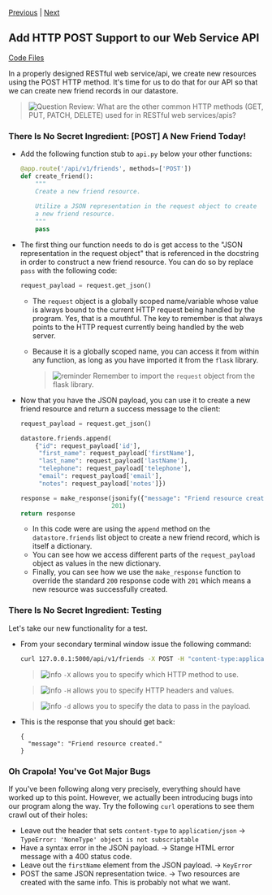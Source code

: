 [Previous](exercise-05.md) |  [Next](exercise-07.md)
## Add HTTP POST Support to our Web Service API
[Code Files](../../training/level-4-creating-web-services/bfp-reference/exercise_04)

In a properly designed RESTful web service/api, we create new resources using
the POST HTTP method.  It's time for us to do that for our API so that we can 
create new friend records in our datastore.

> ![Question](../images/question.png) Review: What are the other common HTTP
methods (GET, PUT, PATCH, DELETE) used for in RESTful web services/apis?

### There Is No Secret Ingredient: [POST] A New Friend Today!
* Add the following function stub to `api.py` below your other functions:
    ```python
    @app.route('/api/v1/friends', methods=['POST'])
    def create_friend():
        """
        Create a new friend resource. 
        
        Utilize a JSON representation in the request object to create
        a new friend resource.
        """
        pass
    ```

* The first thing our function needs to do is get access to the 
"JSON representation in the request object" that is referenced in the 
docstring in order to construct a new friend resource.  You can do so by 
replace `pass` with the following code:

    ```python
    request_payload = request.get_json()
    ```
    - The `request` object is a globally scoped name/variable whose value is 
    always bound to the current HTTP request being handled by the program. Yes,
    that is a mouthful.  The key to remember is that always points to the 
    HTTP request currently being handled by the web server.
    
    - Because it is a globally scoped name, you can access it from within any
    function, as long as you have imported it from the `flask` library.
    
        > ![reminder](../images/reminder.png) Remember to import the `request`
        > object from the flask library.
         
* Now that you have the JSON payload, you can use it to create a new
friend resource and return a success message to the client:

    ```python
    request_payload = request.get_json()
    
    datastore.friends.append(
        {"id": request_payload['id'],
         "first_name": request_payload['firstName'],
         "last_name": request_payload['lastName'],
         "telephone": request_payload['telephone'],
         "email": request_payload['email'],
         "notes": request_payload['notes']})

    response = make_response(jsonify({"message": "Friend resource created."}),
                             201)
    return response
    ```
    
    - In this code were are using the `append` method on the `datastore.friends`
    list object to create a new friend record, which is itself a dictionary.
    - You can see how we access different parts of the `request_payload` 
    object as values in the new dictionary.
    - Finally, you can see how we use the `make_response` function to override
    the standard `200` response code with `201` which means a new resource
    was successfully created.
    
### There Is No Secret Ingredient: Testing
Let's take our new functionality for a test.
* From your secondary terminal window issue the following command: 

    ```bash
    curl 127.0.0.1:5000/api/v1/friends -X POST -H "content-type:application/json" -d '{"id":"dDuck", "firstName": "Donald", "lastName": "Duck", "telephone": "i-love-ducks", "email": "donald@disney.com", "notes": "A grumpy, easily agitated duck."}'
    ```
    
    > ![info](../images/information.png) `-X` allows you to specify which HTTP method to use.
    
    > ![info](../images/information.png) `-H` allows you to specify HTTP headers and values.
    
    > ![info](../images/information.png) `-d` allows you to specify the data to pass in the payload.

* This is the response that you should get back:
    
    ```
    {
      "message": "Friend resource created."
    }
    ```
    
### Oh Crapola! You've Got Major Bugs
If you've been following along very precisely, everything should have worked
up to this point.  However, we actually been introducing bugs into our program
along the way.  Try the following `curl` operations to see them crawl out of 
their holes:
    
- Leave out the header that sets `content-type` to `application/json` -> `TypeError: 'NoneType' object is not subscriptable` 
- Have a syntax error in the JSON payload. -> Stange HTML error message with a 400 status code.
- Leave out the `firstName` element from the JSON payload. -> `KeyError`
- POST the same JSON representation twice. -> 
Two resources are created with the same info.  This is probably not what we want.